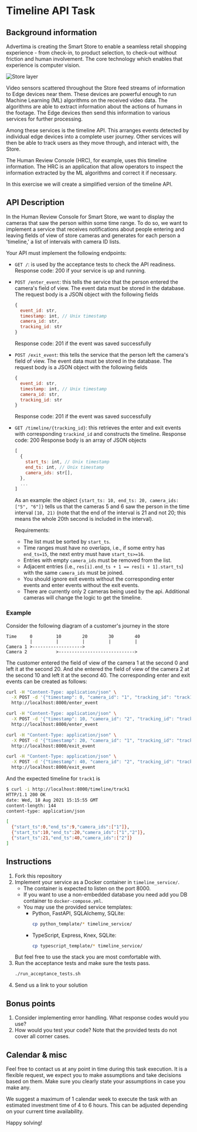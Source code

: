 # Timeline API Task

## Background information

Advertima is creating the Smart Store to enable a seamless retail shopping experience - from check-in, to product selection, to check-out without friction and human involvement. The core technology which enables that experience is computer vision.

![Store layer](static/store.png)

Video sensors scattered throughout the Store feed streams of  information to Edge devices near them. These devices are powerful  enough to run Machine Learning (ML) algorithms on the received video data. The algorithms are able to extract  information about the actions of humans in the footage. The Edge devices then send this information to various services for further processing.

Among these services is the timeline API. This arranges events detected by individual edge devices into a complete user journey. Other services will then be able to track users as they move through, and interact with, the Store.

The Human Review Console (HRC), for example, uses this timeline information. The HRC is an application that allow operators to inspect the information extracted by the ML algorithms and correct it if necessary.

In this exercise we will create a simplified version of the timeline API.

## API Description

In the Human Review Console for Smart Store, we want to display the cameras that saw the person within some time range. To do so, we want to implement a service that receives notifications about people entering and leaving fields of view of store cameras and generates for each person a 'timeline,' a list of intervals with camera ID lists.

Your API must implement the following endpoints:

* `GET /`: is used by the acceptance tests to check the API readiness.
  Response code: 200 if your service is up and running.

* `POST /enter_event`: this tells the service that the person entered the camera's field of view. The event data must be stored in the database.
  The request body is a JSON object with the following fields
  ```javascript
  {
    event_id: str,
    timestamp: int, // Unix timestamp
    camera_id: str,
    tracking_id: str
  }
  ```
  Response code: 201 if the event was saved successfully

* `POST /exit_event`: this tells the service that the person left the camera's field of view. The event data must be stored in the database.
  The request body is a JSON object with the following fields
  ```javascript
  {
    event_id: str,
    timestamp: int, // Unix timestamp
    camera_id: str,
    tracking_id: str
  }
  ```
  Response code: 201 if the event was saved successfully

* `GET /timeline/{tracking_id}`: this retrieves the enter and exit events with corresponding `trackind_id` and constructs the timeline.
  Response code: 200
  Response body is an array of JSON objects
  ```javascript
  [
    {
      start_ts: int, // Unix timestamp
      end_ts: int, // Unix timestamp
      camera_ids: str[],
    },
    ...
  ]
  ```
  As an example: the object `{start_ts: 10, end_ts: 20, camera_ids: ["5", "6"]}` tells us that the cameras 5 and 6 saw the person in the time interval `[10, 21)` (note that the end of the interval is 21 and not 20; this means the whole 20th second is included in the interval).

  Requirements:
  * The list must be sorted by `start_ts`.
  * Time ranges must have no overlaps, i.e., if some entry has `end_ts=15`, the next entry must have `start_ts>=16`.
  * Entries with empty `camera_ids` must be removed from the list.
  * Adjacent entries (i.e., `res[i].end_ts + 1 == res[i + 1].start_ts`) with the same `camera_ids` must be joined.
  * You should ignore exit events without the corresponding enter events and enter events without the exit events.
  * There are currently only 2 cameras being used by the api. Additional cameras will change the logic to get the timeline.

### Example

Consider the following diagram of a customer's journey in the store
```text
Time     0         10        20        30        40
         |         |         |         |         |
Camera 1 >------------------->
Camera 2           >----------------------------->
```
The customer entered the field of view of the camera 1 at the second 0 and left it at the second 20.
And she entered the field of view of the camera 2 at the second 10 and left it at the second 40.
The corresponding enter and exit events can be created as follows:
``` sh
curl -H "Content-Type: application/json" \
  -X POST -d '{"timestamp": 0, "camera_id": "1", "tracking_id": "track1", "event_id": "clFZgt1"}' \
  http://localhost:8000/enter_event

curl -H "Content-Type: application/json" \
  -X POST -d '{"timestamp": 10, "camera_id": "2", "tracking_id": "track1", "event_id": "clFZgt2"}' \
  http://localhost:8000/enter_event

curl -H "Content-Type: application/json" \
  -X POST -d '{"timestamp": 20, "camera_id": "1", "tracking_id": "track1", "event_id": "clFZgt3"}' \
  http://localhost:8000/exit_event

curl -H "Content-Type: application/json" \
  -X POST -d '{"timestamp": 40, "camera_id": "2", "tracking_id": "track1", "event_id": "clFZgt4"}' \
  http://localhost:8000/exit_event
```

And the expected timeline for `track1` is
```sh
$ curl -i http://localhost:8000/timeline/track1
HTTP/1.1 200 OK
date: Wed, 18 Aug 2021 15:15:55 GMT
content-length: 144
content-type: application/json

[
  {"start_ts":0,"end_ts":9,"camera_ids":["1"]},
  {"start_ts":10,"end_ts":20,"camera_ids":["1","2"]},
  {"start_ts":21,"end_ts":40,"camera_ids":["2"]}
]
```

## Instructions

1. Fork this repository
1. Implement your service as a Docker container in `timeline_service/`.
   * The container is expected to listen on the port 8000.
   * If you want to use a non-embedded database you need add you DB container to `docker-compose.yml`.
   * You may use the provided service templates:
      * Python, FastAPI, SQLAlchemy, SQLite:
          ```sh
          cp python_template/* timeline_service/
          ```
      * TypeScript, Express, Knex, SQLite:
          ```sh
          cp typescript_template/* timeline_service/
          ```
    But feel free to use the stack you are most comfortable with.
1. Run the acceptance tests and make sure the tests pass.
    ```sh
    ./run_acceptance_tests.sh
    ```
1. Send us a link to your solution

## Bonus points

1. Consider implementing error handling. What response codes would you use?
2. How would you test your code? Note that the provided tests do not cover all corner cases.

## Calendar & misc

Feel free to contact us at any point in time during this task execution.
It is a flexible request, we expect you to make assumptions and take decisions based on them. Make sure you clearly state your assumptions in case you make any.

We suggest a maximum of 1 calendar week to execute the task with an estimated investment time of 4 to 6 hours. This can be adjusted depending on your current time availability.

Happy solving!
